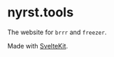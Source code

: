 # nyrst.tools

The website for `brrr` and `freezer`.

Made with [SvelteKit](https://kit.svelte.dev/).
